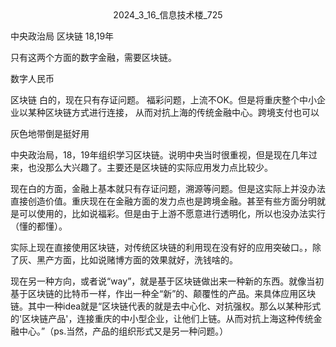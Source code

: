 <center>2024_3_16_信息技术楼_725</center>







中央政治局 区块链 18,19年



只有这两个方面的数字金融，需要区块链。



数字人民币



区块链 白的，现在只有存证问题。 福彩问题，上流不OK。但是将重庆整个中小企业以某种区块链方式进行连接， 从而对抗上海的传统金融中心。跨境支付也可以

灰色地带倒是挺好用





中央政治局，18，19年组织学习区块链。说明中央当时很重视，但是现在几年过来，也没那么大兴趣了。主要还是区块链的实际应用发力点比较少。



现在白的方面，金融上基本就只有存证问题，溯源等问题。但是这实际上并没办法直接创造价值。重庆现在在金融方面的发力点也是跨境金融。甚至有些方面分明就是可以使用的，比如说福彩。但是由于上游不愿意进行透明化，所以也没办法实行（懂的都懂）。



实际上现在直接使用区块链，对传统区块链的利用现在没有好的应用突破口。，除了灰、黑产方面，比如说赌博方面的效果就好，洗钱啥的。



现在另一种方向，或者说“way”，就是基于区块链做出来一种新的东西。就像当初基于区块链的比特币一样，作出一种全“新”的、颠覆性的产品。来具体应用区块链。其中一种idea就是“区块链代表的就是去中心化、对抗强权。那么以某种形式的'区块链产品'，连接重庆的中小型企业，让他们上链。从而对抗上海这种传统金融中心。”（ps.当然，产品的组织形式又是另一种问题。）